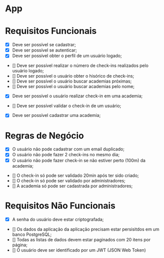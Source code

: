 # App

# Requisitos Funcionais

- [X] Deve ser possível se cadastrar;
- [X] Deve ser possível se autenticar;
- [X] Deve ser possível obter o perfil de um usuário logado;
- [] Deve ser possível realizar o número de check-ins realizados pelo usuário logado;
- [] Deve ser possível o usuário obter o hisórico de check-ins;
- [] Deve ser possível o usuário buscar academias próximas;
- [] Deve ser possível o usuário buscar academias pelo nome;
- [X] Deve ser possível o usuário realizar check-in em uma academia;
- [] Deve ser possível validar o check-in de um usuário;
- [X] Deve ser possível cadastrar uma academia;

# Regras de Negócio

- [X] O usuário não pode cadastrar com um email duplicado;
- [X] O usuário não pode fazer 2 check-ins no mesmo dia;
- [X] O usuário não pode fazer check-in se não estiver perto (100m) da academia;
- [] O check-in só pode ser validado 20min após ter sido criado;
- [] O check-in só pode ser validado por administradores;
- [] A academia só pode ser cadastrada por administradores;

# Requisitos Não Funcionais

- [X] A senha do usuário deve estar criptografada;
- [] Os dados da aplicação da aplicação precisam estar persisitdos em um banco PostgreSQL;
- [] Todas as listas de dados devem estar paginados com 20 itens por página;
- [] O usuário deve ser identificado por um JWT (JSON Web Token)

